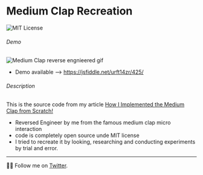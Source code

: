 # Medium Clap Recreation

![MIT License](https://badgen.net/badge/license/MIT/blue "MIT License")

###### Demo
![Medium Clap reverse engnieered gif](https://media.giphy.com/media/vlIRUOU5a6oboTAeV4/giphy.gif)

* Demo available --> https://jsfiddle.net/urft14zr/425/

###### Description
This is the source code from my article [How I Implemented the Medium Clap from Scratch!](https://medium.com/hackernoon/how-i-implemented-the-medium-clap-from-scratch-4a16ac90ad3b)
* Reversed Engineer by me from the famous medium clap micro interaction 
* code is completely open source unde MIT license
* I tried to recreate it by looking, researching and conducting experiments by trial and error.

---
👨‍💻 Follow me on [Twitter](https://twitter.com/jodoron).
